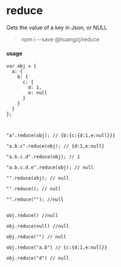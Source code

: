 # reduce
Gets the value of a key in Json, or NULL

> npm i --save @huangzj/reduce

#### usage
```
var obj = {
  a: {
    b: {
      c: {
        d: 1,
        e: null
      }
    }
  }
};



"a".reduce(obj); // {b:{c:{d:1,e:null}}}

"a.b.c".reduce(obj); // {d:1,e:null}

"a.b.c.d".reduce(obj); // 1

"a.b.c.d.e".reduce(obj); // null

"".reduce(obj); // null

"".reduce(); // null

"".reduce(""); //null


obj.reduce() //null

obj.reduce(null) //null

obj.reduce("") // null

obj.reduce("a.b") // {c:{d:1,e:null}}

obj.reduce("d") // null
```
